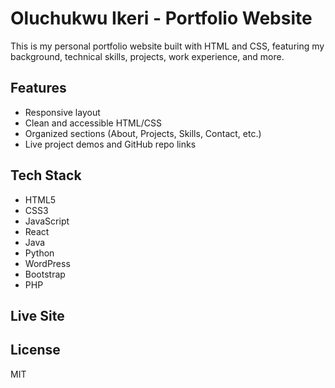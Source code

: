 # Oluchukwu Ikeri - Portfolio Website
This is my personal portfolio website built with HTML and CSS, featuring my background, technical skills, projects, work experience, and more.

## Features
- Responsive layout
- Clean and accessible HTML/CSS
- Organized sections (About, Projects, Skills, Contact, etc.)
- Live project demos and GitHub repo links

## Tech Stack
- HTML5
- CSS3
- JavaScript
- React
- Java
- Python
- WordPress
- Bootstrap
- PHP 

## Live Site


## License
MIT
